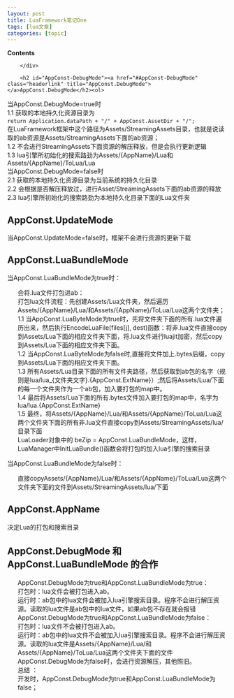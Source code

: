 ```yaml
---
layout: post
title: LuaFramework笔记One 
tags: [lua文章]
categories: [topic]
---
```

<div id="toc" class="toc-article">
			<strong class="toc-title">Contents</strong>
		
			
		
		</div>
		
		<h2 id="AppConst-DebugMode"><a href="#AppConst-DebugMode" class="headerlink" title="AppConst.DebugMode"></a>AppConst.DebugMode</h2><ol>
<li>当AppConst.DebugMode=true时<br/>1.1 获取的本地持久化资源目录为<br/><code>return Application.dataPath + &#34;/&#34; + AppConst.AssetDir + &#34;/&#34;;</code><br/>在LuaFramework框架中这个路径为Assets/StreamingAssets目录，也就是说读取的ab资源是Assets/StreamingAssets下面的ab资源；<br/>1.2 不会进行StreamingAssets下面资源的解压释放，但是会执行更新逻辑<br/>1.3 lua引擎所初始化的搜索路劲为Assets/{AppName}/Lua和Assets/{AppName}/ToLua/Lua</li>
<li>当AppConst.DebugMode=false时<br/>2.1 获取的本地持久化资源目录为当前系统的持久化目录<br/>2.2 会根据是否解压释放过，进行Asset/StreamingAssets下面的ab资源的释放<br/>2.3 lua引擎所初始化的搜索路劲为本地持久化目录下面的Lua文件夹</li>
</ol>
<h2 id="AppConst-UpdateMode"><a href="#AppConst-UpdateMode" class="headerlink" title="AppConst.UpdateMode"></a>AppConst.UpdateMode</h2><p>当AppConst.UpdateMode=false时，框架不会进行资源的更新下载</p>
<h2 id="AppConst-LuaBundleMode"><a href="#AppConst-LuaBundleMode" class="headerlink" title="AppConst.LuaBundleMode"></a>AppConst.LuaBundleMode</h2><p>当AppConst.LuaBundleMode为true时：</p>
<ol>
<li>会将.lua文件打包进ab：<br/>打包lua文件流程：先创建Assets/Lua文件夹，然后遍历Assets/{AppName}/Lua/和Assets/{AppName}/ToLua/Lua这两个文件夹；<br/>1.1 当AppConst.LuaByteMode为true时，先将文件夹下面的所有.lua文件遍历出来，然后执行EncodeLuaFile(files[j], dest)函数：将非.lua文件直接copy到Assets/Lua下面的相应文件夹下面，将.lua文件进行luajit加密，然后copy到Assets/Lua下面的相应文件夹下面。<br/>1.2 当AppConst.LuaByteMode为false时,直接将文件加上.bytes后缀，copy到Assets/Lua下面的相应文件夹下面。<br/>1.3 所有Assets/Lua目录下面的所有文件夹路径，然后获取到ab包的名字（规则是lua/lua_{文件夹文字}.{AppConst.ExtName}）;然后将Assets/Lua/下面的每一个文件夹作为一个ab包，加入要打包的map中。<br/>1.4 最后将Assets/Lua下面的所有.bytes文件加入要打包的map中，名字为lua/lua.{AppConst.ExtName}<br/>1.5 最终，将Assets/{AppName}/Lua/和Assets/{AppName}/ToLua/Lua这两个文件夹下面的所有非.lua文件直接copy到Assets/StreamingAssets/lua/目录下面</li>
<li>LuaLoader对象中的 beZip = AppConst.LuaBundleMode，这样，LuaManager中InitLuaBundle()函数会将打包的加入lua引擎的搜索目录</li>
</ol>
<p>当AppConst.LuaBundleMode为false时：</p>
<ol>
<li>直接copyAssets/{AppName}/Lua/和Assets/{AppName}/ToLua/Lua这两个文件夹下面的文件到Assets/StreamingAssets/lua/下面</li>
</ol>
<h2 id="AppConst-AppName"><a href="#AppConst-AppName" class="headerlink" title="AppConst.AppName"></a>AppConst.AppName</h2><p>决定Lua的打包和搜索目录</p>
<h2 id="AppConst-DebugMode-和-AppConst-LuaBundleMode-的合作"><a href="#AppConst-DebugMode-和-AppConst-LuaBundleMode-的合作" class="headerlink" title="AppConst.DebugMode 和 AppConst.LuaBundleMode 的合作"></a>AppConst.DebugMode 和 AppConst.LuaBundleMode 的合作</h2><ol>
<li>AppConst.DebugMode为true和AppConst.LuaBundleMode为true：<br/>打包时：lua文件会被打包进入ab。<br/>运行时：ab包中的lua文件会被加入lua引擎搜索目录。程序不会进行解压资源。读取的lua文件是ab包中的lua文件，如果ab包不存在就会报错</li>
<li>AppConst.DebugMode为true和AppConst.LuaBundleMode为false：<br/>打包时：lua文件不会被打包进入ab。<br/>运行时：ab包中的lua文件不会被加入lua引擎搜索目录。程序不会进行解压资源。读取的lua文件是Assets/{AppName}/Lua/和Assets/{AppName}/ToLua/Lua这两个文件夹下面的文件</li>
<li>AppConst.DebugMode为false时，会进行资源解压，其他照旧。</li>
<li>总结 ：<br/>开发时，AppConst.DebugMode为true和AppConst.LuaBundleMode为false；</li>
</ol>